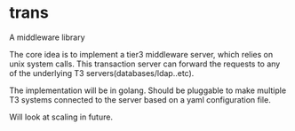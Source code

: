 # trans
A middleware library

The core idea is to implement a tier3 middleware server, which relies on unix system calls. This transaction server can forward the requests to any of the underlying T3 servers(databases/ldap..etc).

The implementation will be in golang. Should be pluggable to make multiple T3 systems connected to the server based on a yaml configuration file.

Will look at scaling in future.

